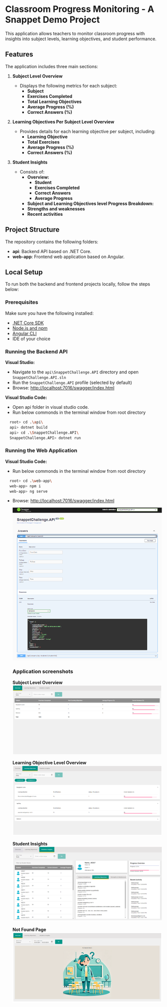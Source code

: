 # Classroom Progress Monitoring - A Snappet Demo Project

This application allows teachers to monitor classroom progress with insights into subject levels, learning objectives, and student performance.

## Features

The application includes three main sections:

1. **Subject Level Overview**
   - Displays the following metrics for each subject:
     - **Subject**
     - **Exercises Completed**
     - **Total Learning Objectives**
     - **Average Progress (%)**
     - **Correct Answers (%)**

2. **Learning Objectives Per Subject Level Overview**
   - Provides details for each learning objective per subject, including:
     - **Learning Objective**
     - **Total Exercises**
     - **Average Progress (%)**
     - **Correct Answers (%)**

3. **Student Insights**
   - Consists of:
     - **Overview:**
       - **Student**
       - **Exercises Completed**
       - **Correct Answers**
       - **Average Progress**
     - **Subject and Learning Objectives level Progress Breakdown:**
     - **Strengths and weaknesses**
     - **Recent activities**

## Project Structure

The repository contains the following folders:

- **api**: Backend API based on .NET Core.
- **web-app**: Frontend web application based on Angular.

## Local Setup

To run both the backend and frontend projects locally, follow the steps below:

### Prerequisites

Make sure you have the following installed:

- [.NET Core SDK](https://dotnet.microsoft.com/download/dotnet-core)
- [Node.js and npm](https://nodejs.org/)
- [Angular CLI](https://angular.io/cli)
- IDE of your choice

### Running the Backend API
**Visual Studio:**
  - Navigate to the `api\SnappetChallenge.API` directory and open `SnappetChallenge.API.sln`
  - Run the `SnappetChallenge.API` profile (selected by default)
  - Browse: [http://localhost:7016/swagger/index.html](http://localhost:7016/swagger/index.html)

**Visual Studio Code:**
  - Open api folder in visual studio code.
  - Run below commonds in the terminal window from root directory
 ```bash
   root> cd .\api\
   api> dotnet build
   api> cd .\SnappetChallenge.API\
   SnappetChallenge.API> dotnet run
 ```
### Running the Web Application
**Visual Studio Code:**
  - Run below commonds in the terminal window from root directory
 ```bash
   root> cd .\web-app\
   web-app> npm i
   web-app> ng serve
 ```

- Browse: [http://localhost:7016/swagger/index.html](http://localhost:7016/swagger/index.html)

  ![Alt text for the image](/readme-assets/swagger.PNG?raw=true)

  ### Application screenshots
  **Subject Level Overview**
    ![SO](/readme-assets/so.PNG?raw=true)

   **Learning Objective Level Overview**
    ![LO](/readme-assets/lo.PNG?raw=true)

  **Student Insights**
    ![SI](/readme-assets/si.PNG?raw=true)

   **Not Found Page**
    ![Not found](/readme-assets/404.PNG?raw=true)


  


   


